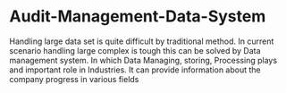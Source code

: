 # Audit-Management-Data-System
Handling large data set is quite difficult by traditional method. In current scenario handling large complex is tough this can be solved by Data management system. In which Data Managing, storing, Processing plays and important role in Industries. It can provide information about the company progress in various fields
